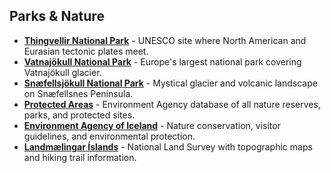 ## Parks & Nature

- **<a href="https://thingvellir.is" target="_blank">Thingvellir National Park</a>** - UNESCO site where North American and Eurasian tectonic plates meet.
- **<a href="https://vjp.is" target="_blank">Vatnajökull National Park</a>** - Europe's largest national park covering Vatnajökull glacier.
- **<a href="https://snaefellsjokull.is/en/" target="_blank">Snæfellsjökull National Park</a>** - Mystical glacier and volcanic landscape on Snæfellsnes Peninsula.
- **<a href="https://www.ust.is/english/visiting-iceland/protected-areas/" target="_blank">Protected Areas</a>** - Environment Agency database of all nature reserves, parks, and protected sites.
- **<a href="https://www.ust.is/english" target="_blank">Environment Agency of Iceland</a>** - Nature conservation, visitor guidelines, and environmental protection.
- **<a href="https://www.lmi.is/en" target="_blank">Landmælingar Íslands</a>** - National Land Survey with topographic maps and hiking trail information.